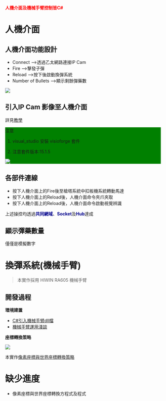 <b style="color:red">人機介面及機械手臂控制皆C#</b>

# 人機介面
## 人機介面功能設計
  * Connect -->透過乙太網路連接IP Cam
  * Fire -->擊發子彈
  * Reload -->按下後啟動換彈系統
  * Number of Bullets -->顯示剩餘彈藥數
  
![](https://i.imgur.com/9efKjDe.png)

## 引入IP Cam 影像至人機介面
詳見<a href="https://youtu.be/GvE47qOUVBo">教學</a>

<div style="background-color:green;">
 
注意
 
1. visual_studio 安裝 visioforge 套件

2. 注意套件版本:15.1.5

 ![](https://i.imgur.com/b5iQUsQ.png)

</div>

## 各部件連線
* 按下人機介面上的Fire後至槍塔系統中扣板機系統轉動馬達
* 按下人機介面上的Reload後，人機介面命令夾爪夾取
* 按下人機介面上的Reload後，人機介面命令啟動視覺辨識

上述操控均透過<b style="color:darkblue">共同網域</b>、<b style="color:darkblue">Socket</b>及<b style="color:darkblue">Hub</b>達成

## 顯示彈藥數量
僅僅是模擬數字

# 換彈系統(機械手臂)
>本實作採用 HIWIN RA605 機械手臂

## 開發過程
<b>環境建置</b>
* <a href="https://hackmd.io/@NDU-CCIT-1116014/BJx_BMIMt">C#引入機械手臂dll檔</a>
* <a href="https://hackmd.io/@NDU-CCIT-1116014/rJ4Oj1MFK">機械手臂運用淺談</a>

<b>座標轉換策略</b>

![](https://i.imgur.com/nxOwQ3n.png)

本實作<a href="https://hackmd.io/P1baFeJpQ3qIABO3oAaHiA?both">像素座標與世界座標轉換策略</a>

# 缺少進度
* 像素座標與世界座標轉換方程式及程式
